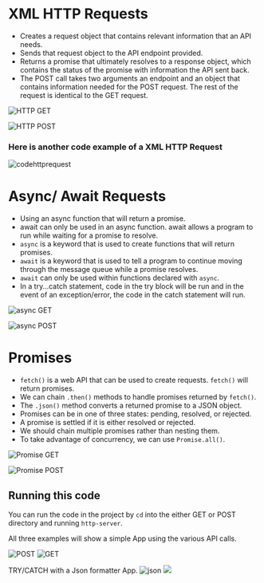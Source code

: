 # XML HTTP Requests

* Creates a request object that contains relevant information that an API needs.
* Sends that request object to the API endpoint provided.
* Returns a promise that ultimately resolves to a response object, which contains the status of the promise with information the API sent back.
* The POST call takes two arguments an endpoint and an object that contains information needed for the POST request. The rest of the request is identical to the GET request.

![HTTP GET](./images/httprequest%20get.png)

![HTTP POST](./images/httprequest%20post.png)

### Here is another code example of a XML HTTP Request

![codehttprequest](./images/httpgetcode.png)


# Async/ Await Requests

* Using an async function that will return a promise.
* await can only be used in an async function. await allows a program to run while waiting for a promise to resolve.
* `async` is a keyword that is used to create functions that will return promises.
* `await` is a keyword that is used to tell a program to continue moving through the message queue while a promise resolves.
* `await` can only be used within functions declared with `async`.
* In a try...catch statement, code in the try block will be run and in the event of an exception/error, the code in the catch statement will run.

![async GET](./images/async:await%20get.png)

![async POST](./images/async:await%20post.png)


# Promises

* `fetch()` is a web API that can be used to create requests. `fetch()` will return promises.
* We can chain `.then()` methods to handle promises returned by `fetch()`.
* The `.json()` method converts a returned promise to a JSON object.
* Promises can be in one of three states: pending, resolved, or rejected.
* A promise is settled if it is either resolved or rejected.
* We should chain multiple promises rather than nesting them.
* To take advantage of concurrency, we can use `Promise.all()`.

![Promise GET](./images/fetch%20get.png)

![Promise POST](./images/fetch%20post.png)

## Running this code

You can run the code in the project by `cd` into the either GET or POST directory and running `http-server`.

All three examples will show a simple App using the various API calls. 

![POST](./images/Screen%20Shot%202020-04-28%20at%205.37.24%20PM.png)  ![GET](./images/Screen%20Shot%202020-04-28%20at%205.36.38%20PM.png)


TRY/CATCH with a Json formatter App.
![json](./images/jsonbefore.png)    ![](./images/jsonafter.png)
